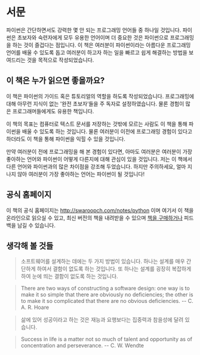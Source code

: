 # 서문

파이썬은 간단하면서도 강력한 몇 안 되는 프로그래밍 언어들 중 하나일 것입니다. 파이썬은 초보자와 숙련자에게 모두 유용한 언어이며 더 중요한 것은 파이썬으로 프로그래밍을 하는 것이 즐겁다는 점입니다. 이 책은 여러분이 파이썬이라는 아름다운 프로그래밍 언어를 배울 수 있도록 돕고 여러분이 하고자 하는 일을 빠르고 쉽게 해결하는 방법을 보여드리는 것을 목적으로 작성되었습니다.

## 이 책은 누가 읽으면 좋을까요?

이 책은 파이썬의 가이드 혹은 튜토리얼의 역할을 하도록 작성되었습니다. 프로그래밍에 대해 아무런 지식이 없는 '완전 초보자’들을 주 독자로 설정하였습니다. 물론 경험이 많은 프로그래머들에게도 유용한 책입니다.

이 책의 목표는 컴퓨터로 텍스트 문서를 저장하는 것밖에 모르는 사람도 이 책을 통해 파이썬을 배울 수 있도록 하는 것입니다. 물론 여러분이 이전에 프로그래밍 경험이 있다고 하더라도 이 책을 통해 파이썬을 익힐 수 있을 것입니다.

만약 여러분이 전에 프로그래밍을 해 본 경험이 있다면, 아마도 여러분은 여러분이 가장 좋아하는 언어와 파이썬이 어떻게 다른지에 대해 관심이 있을 것입니다. 저는 이 책에서 다른 언어와 파이썬과의 많은 차이점을 강조해 두었습니다. 하지만 주의하세요, 얼마 지나지 않아 여러분이 가장 좋아하는 언어는 파이썬이 될 것입니다!


## 공식 홈페이지

이 책의 공식 홈페이지는 http://swaroopch.com/notes/python 이며 여기서 이 책을 온라인으로 읽으실 수 있고, 최신 버전의 책을 내려받을 수 있으며 [책을 구매하거나](https://www.swaroopch.com/buybook/) 피드백을 남길 수 있습니다.

## 생각해 볼 것들

> 소프트웨어를 설계하는 데에는 두 가지 방법이 있습니다. 하나는 설계를 매우 간단하게 하여서 결함이 없도록 하는 것입니다. 또 하나는 설계를 굉장히 복잡하게 하여 눈에 띄는 결함이 없도록 하는 것입니다.

> There are two ways of constructing a software design: one way is to make it so simple that there are obviously no deficiencies; the other is to make it so complicated that there are no obvious deficiencies. -- C. A. R. Hoare

<!-- -->

> 삶에 있어 성공이라고 하는 것은 재능과 요행보다는 집중력과 참을성에 달려 있습니다.

> Success in life is a matter not so much of talent and opportunity as of concentration and perseverance. -- C. W. Wendte
